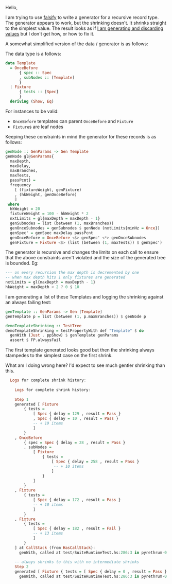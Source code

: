 Hello,

I am trying to use [falsify](https://hackage.haskell.org/package/falsify-0.2.0) to write a generator for a recursive record type. The generator appears to work, but the shrinking doesn't. It shrinks straight to the simplest value. The result looks as if [I am generating and discarding values](https://well-typed.com/blog/2023/04/falsify/?utm_source=pocket_reader#selective-functors) but I don't get how, or how to fix it.

A somewhat simplified version of the data / generator is as follows:

The data type is a follows:
```haskell
data Template
  = OnceBefore
      { spec :: Spec
      , subNodes :: [Template]
      }
  | Fixture
      { tests :: [Spec]
      }
  deriving (Show, Eq)
```

For instances to be valid:
 -  `OnceBefore` templates can parent `OnceBefore` and `Fixture`
 -  `Fixture`s are leaf nodes

Keeping these constraints in mind the generator for these records is as follows:

```haskell
genNode :: GenParams -> Gen Template
genNode gl@GenParams{
  maxDepth, 
  maxDelay, 
  maxBranches, 
  maxTests, 
  passPcnt} =
  frequency
    [ (fixtureWeight, genFixture)
    , (hkWeight, genOnceBefore)
    ]
 where
  hkWeight = 20
  fixtureWeight = 100 - hkWeight * 2
  nxtLimits = gl{maxDepth = maxDepth - 1}
  genSubnodes = list (between (1, maxBranches))
  genOnceSubnodes = genSubnodes $ genNode (nxtLimits{minHz = Once})
  genSpec' = genSpec maxDelay passPcnt
  genOnceBefore = OnceBefore <$> genSpec' <*> genOnceSubnodes
  genFixture = Fixture <$> (list (between (1, maxTests)) $ genSpec')
```

The generator is recursive and changes the limits on each call to ensure that the above constraints aren't violated and the size of the generated tree is bounded. Eg:

```Haskell
--- on every recursion the max depth is decremented by one
-- when max depth hits 1 only fixtures are generated
nxtLimits = gl{maxDepth = maxDepth - 1}
hkWeight = maxDepth < 2 ? 0 $ 10
```

I am generating a list of these Templates and logging  the shrinking against an always failing test:

```Haskell
genTemplate :: GenParams -> Gen [Template]
genTemplate p = list (between (1, p.maxBranches)) $ genNode p

demoTemplateShrinking :: TestTree
demoTemplateShrinking = testPropertyWith def "Template" $ do
  genWith (Just . ppShow) $ genTemplate genParams
  assert $ FP.alwaysFail
```

The first template generated looks good but then the shrinking always stampedes to the simplest case on the first shrink.

What am I doing wrong here? I'd expect to see much gentler shrinking than this.
```haskell
  Logs for complete shrink history:
    
    Logs for complete shrink history:
    
    Step 1
    generated [ Fixture
        { tests =
            [ Spec { delay = 129 , result = Pass }
            , Spec { delay = 10 , result = Pass }
            -- + 19 items
            ]
        }
    , OnceBefore
        { spec = Spec { delay = 28 , result = Pass }
        , subNodes =
            [ Fixture
                { tests =
                    [ Spec { delay = 258 , result = Pass }
                     -- + 10 items
                    ]
                }
            ]
        }
    , Fixture
        { tests =
            [ Spec { delay = 172 , result = Pass }
            -- + 10 items
            ]
        }
    , Fixture
        { tests =
            [ Spec { delay = 182 , result = Fail }
            -- + 13 items
            ]
        }
    ] at CallStack (from HasCallStack):
      genWith, called at test/SuiteRuntimeTest.hs:286:3 in pyrethrum-0.1.0.0-inplace:SuiteRuntimeTest
    
    -- always shrinks to this with no intermediate shrinks
    Step 2
    generated [ Fixture { tests = [ Spec { delay = 0 , result = Pass } ] } ] at CallStack (from HasCallStack):
      genWith, called at test/SuiteRuntimeTest.hs:286:3 in pyrethrum-0.1.0.0-inplace:SuiteRuntimeTest
```
